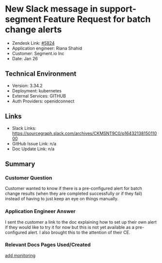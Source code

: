 # New Slack message in support-segment Feature Request for batch change alerts
 
- Zendesk Link: [#5824](https://sourcegraph.zendesk.com/agent/tickets/5824)
- Application engineer: Riana Shahid
- Customer: Segment.io Inc 
- Date: Jan 26

<!-- Data populated from integration, speak to Ben Gordon or Michael Bali if not working -->
<!-- During Internal team trial, fill missing data manually (we are waiting for all data to sync) -->
 
## Technical Environment
- Version: 3.34.2
- Deployment: kubernetes
- External Services: GITHUB
- Auth Providers: openidconnect
 
 
## Links
<!-- Data for application engineer manual entry -->
- Slack Links: https://sourcegraph.slack.com/archives/CKMSNT9C0/p1643213815011000
- GitHub Issue Link: n/a
- Doc Update Link: n/a
 
## Summary
### Customer Question
Customer wanted to know if there is a pre-configured alert for batch change results (when they are completed successfully or if they fail) instead of having to just keep an eye on things manually. 
### Application Engineer Answer
I sent the customer a link to the doc explaining how to set up their own alert if they would like to try it for now but this is not yet available as a pre-configured alert. I also brought this to the attention of their CE.
### Relevant Docs Pages Used/Created
[add monitoring](https://docs.sourcegraph.com/dev/how-to/add_monitoring#alerts-dashboards-and-documentation)

<!-- Once complete, upload a copy to https://github.com/sourcegraph/support-tools-internal/tree/main/resolved-tickets as a .md file -->
<!-- Name the file 5824.md -->
